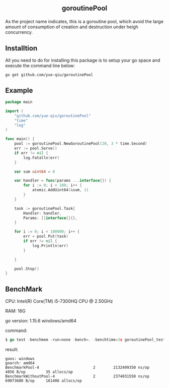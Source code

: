## <p align="center">goroutinePool</p>
As the project name indicates, this is a goroutine pool, which avoid the large amount of consumption of creation and destruction under heigh concurrency.

## Installtion

All you need to do for installing this package is to setup your go space and execute the command line below:

```
go get github.com/yue-qiu/goroutinePool
```

## Example

```go
package main

import (
    "github.com/yue-qiu/goroutinePool"
    "time"
    "log"
)

func main() {
    pool := goroutinePool.NewGoroutinePool(20, 3 * time.Second)
    err := pool.Serve()
    if err != nil {
        log.Fatalln(err)
    }

    var sum uint64 = 0

    var handler = func(params ...interface{}) {
        for i := 0; i < 100; i++ {
            atomic.AddUint64(&sum, 1)
        }
    }

    task := goroutinePool.Task{
        Handler: handler,
        Params: []interface{}{},
    }

    for i := 0; i < 100000; i++ {
        err = pool.Put(task)
        if err != nil {
            log.Println(err)
        }

    }

    pool.Stop()
}
```

## BenchMark

CPU: Intel(R) Core(TM) i5-7300HQ CPU @ 2.50GHz

RAM: 16G

go version: 1.15.6 windows/amd64

command:

```go
$ go test -benchmem -run=none -bench=. -benchtime=3s goroutinePool_test.go goroutinePool.go
```

result:

```
goos: windows
goarch: amd64
BenchmarkPool-4                        2        2132499350 ns/op            4856 B/op         35 allocs/op
BenchmarkWithoutPool-4                 2        2374031550 ns/op        69073600 B/op     161406 allocs/op
```
